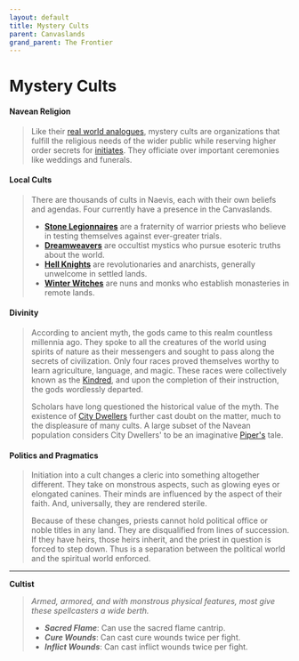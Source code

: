 ```yaml
---
layout: default
title: Mystery Cults
parent: Canvaslands
grand_parent: The Frontier
---
```


# Mystery Cults

#### Navean Religion

> Like their [real world analogues](https://en.wikipedia.org/wiki/Greco-Roman_mysteries), mystery cults are organizations that fulfill the religious needs of the wider public while reserving higher order secrets for [initiates](../../character_creation/class/cleric). They officiate over important ceremonies like weddings and funerals.

#### Local Cults

> There are thousands of cults in Naevis, each with their own beliefs and agendas. Four currently have a presence in the Canvaslands.
>
> * **[Stone Legionnaires](../../more/archetypes/cleric_stone)** are a fraternity of warrior priests who believe in testing themselves against ever-greater trials.
> * **[Dreamweavers](../../more/archetypes/cleric_dream)** are occultist mystics who pursue esoteric truths about the world.
> * **[Hell Knights](../../more/archetypes/cleric_hell)** are revolutionaries and anarchists, generally unwelcome in settled lands.
> * **[Winter Witches](../../more/archetypes/cleric_winter)** are nuns and monks who establish monasteries in remote lands.

#### Divinity

> According to ancient myth, the gods came to this realm countless millennia ago. They spoke to all the creatures of the world using spirits of nature as their messengers and sought to pass along the secrets of civilization. Only four races proved themselves worthy to learn agriculture, language, and magic. These races were collectively known as the [Kindred](../../character_creation/race/index), and upon the completion of their instruction, the gods wordlessly departed.
> 
> Scholars have long questioned the historical value of the myth. The existence of [City Dwellers](../city_dwellers/index) further cast doubt on the matter, much to the displeasure of many cults. A large subset of the Navean population considers City Dwellers' to be an imaginative [Piper's](../../character_creation/background/piper) tale.

#### Politics and Pragmatics

> Initiation into a cult changes a cleric into something altogether different. They take on monstrous aspects, such as glowing eyes or elongated canines. Their minds are influenced by the aspect of their faith. And, universally, they are rendered sterile.
> 
> Because of these changes, priests cannot hold political office or noble titles in any land. They are disqualified from lines of succession. If they have heirs, those heirs inherit, and the priest in question is forced to step down. Thus is a separation between the political world and the spiritual world enforced.

---

**Cultist**

> _Armed, armored, and with monstrous physical features, most give these spellcasters a wide berth._
>
> * ***Sacred Flame***: Can use the sacred flame cantrip.
> * ***Cure Wounds***: Can cast cure wounds twice per fight.
> * ***Inflict Wounds***: Can cast inflict wounds twice per fight.